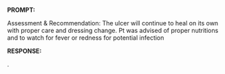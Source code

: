 **PROMPT:**

Assessment & Recommendation:  The ulcer will continue to heal on its own with proper care and dressing change. Pt was advised of proper nutritions and to watch for fever or redness for potential infection

**RESPONSE:**

 .